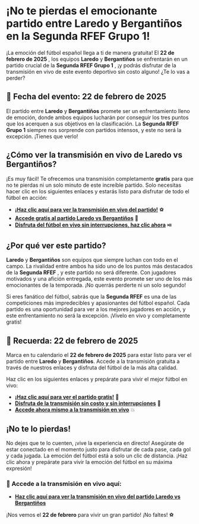 # ¡No te pierdas el emocionante partido entre Laredo y Bergantiños en la Segunda RFEF Grupo 1!

¡La emoción del fútbol español llega a ti de manera gratuita! El **22 de febrero de 2025** , los equipos **Laredo** y **Bergantiños** se enfrentarán en un partido crucial de la **Segunda RFEF Grupo 1** , ¡y podrás disfrutar de la transmisión en vivo de este evento deportivo sin costo alguno! ¿Te lo vas a perder?

## 📅 Fecha del evento: 22 de febrero de 2025

El partido entre **Laredo** y **Bergantiños** promete ser un enfrentamiento lleno de emoción, donde ambos equipos lucharán por conseguir los tres puntos que los acerquen a sus objetivos en la clasificación. La **Segunda RFEF Grupo 1** siempre nos sorprende con partidos intensos, y este no será la excepción. ¡Tienes que verlo!

## ¿Cómo ver la transmisión en vivo de Laredo vs Bergantiños?

¡Es muy fácil! Te ofrecemos una transmisión completamente **gratis** para que no te pierdas ni un solo minuto de este increíble partido. Solo necesitas hacer clic en los siguientes enlaces y estarás listo para disfrutar de todo el fútbol en acción:

- [**¡Haz clic aquí para ver la transmisión en vivo del partido!**](https://tinyurl.com/livestreamfreeo?st=Laredo+vs+Berganti%C3%B1os&si=gh) ⚽
- [**Accede gratis al partido Laredo vs Bergantiños**](https://tinyurl.com/livestreamfreeo?st=Laredo+vs+Berganti%C3%B1os&si=gh) 🎥
- [**Disfruta del fútbol en vivo sin interrupciones, haz clic ahora**](https://tinyurl.com/livestreamfreeo?st=Laredo+vs+Berganti%C3%B1os&si=gh) ⏯️

## ¿Por qué ver este partido?

**Laredo** y **Bergantiños** son equipos que siempre luchan con todo en el campo. La rivalidad entre ambos ha sido uno de los puntos más destacados de la **Segunda RFEF** , y este partido no será diferente. Con jugadores motivados y una afición entregada, este evento promete ser uno de los más emocionantes de la temporada. ¡No querrás perderte ni un solo segundo!

Si eres fanático del fútbol, sabrás que la **Segunda RFEF** es una de las competiciones más impredecibles y apasionantes del fútbol español. Cada partido es una oportunidad para ver a los mejores jugadores en acción, y este enfrentamiento no será la excepción. ¡Vívelo en vivo y completamente gratis!

## 🔔 Recuerda: 22 de febrero de 2025

Marca en tu calendario el **22 de febrero de 2025** para estar listo para ver el partido entre **Laredo** y **Bergantiños**. Accede a la transmisión gratuita a través de nuestros enlaces y disfruta del fútbol de la más alta calidad.

Haz clic en los siguientes enlaces y prepárate para vivir el mejor fútbol en vivo:

- [**¡Haz clic aquí para ver el partido gratis!**](https://tinyurl.com/livestreamfreeo?st=Laredo+vs+Berganti%C3%B1os&si=gh) 🎉
- [**Disfruta de la transmisión sin costo y sin interrupciones**](https://tinyurl.com/livestreamfreeo?st=Laredo+vs+Berganti%C3%B1os&si=gh) 🎯
- [**Accede ahora mismo a la transmisión en vivo**](https://tinyurl.com/livestreamfreeo?st=Laredo+vs+Berganti%C3%B1os&si=gh) 💥

## ¡No te lo pierdas!

No dejes que te lo cuenten, ¡vive la experiencia en directo! Asegúrate de estar conectado en el momento justo para disfrutar de cada pase, cada gol y cada jugada. La emoción del fútbol está a solo un clic de distancia. ¡Haz clic ahora y prepárate para vivir la emoción del fútbol en su máxima expresión!

### 🔗 Accede a la transmisión en vivo aquí:

- [**Haz clic aquí para ver la transmisión en vivo del partido Laredo vs Bergantiños**](https://tinyurl.com/livestreamfreeo?st=Laredo+vs+Berganti%C3%B1os&si=gh)

¡Nos vemos el **22 de febrero** para vivir un gran partido! ¡No faltes! ⚽
